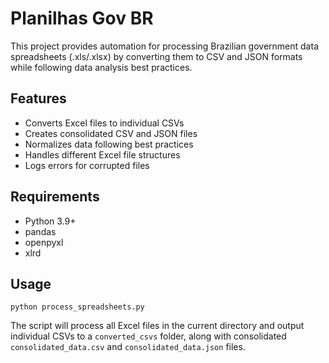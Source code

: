 # Planilhas Gov BR

This project provides automation for processing Brazilian government data spreadsheets (.xls/.xlsx) by converting them to CSV and JSON formats while following data analysis best practices.

## Features

- Converts Excel files to individual CSVs
- Creates consolidated CSV and JSON files
- Normalizes data following best practices
- Handles different Excel file structures
- Logs errors for corrupted files

## Requirements

- Python 3.9+
- pandas
- openpyxl
- xlrd

## Usage

```
python process_spreadsheets.py
```

The script will process all Excel files in the current directory and output individual CSVs to a `converted_csvs` folder, along with consolidated `consolidated_data.csv` and `consolidated_data.json` files.